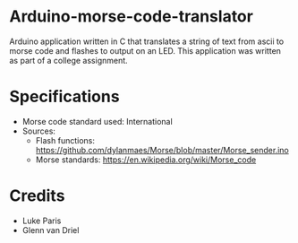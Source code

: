 # Arduino-morse-code-translator
Arduino application written in C that translates a string of text from ascii to morse code and flashes to output on an LED.
This application was written as part of a college assignment.

# Specifications
* Morse code standard used: International
* Sources:
  * Flash functions: https://github.com/dylanmaes/Morse/blob/master/Morse_sender.ino
  * Morse standards: https://en.wikipedia.org/wiki/Morse_code

# Credits
* Luke Paris
* Glenn van Driel
